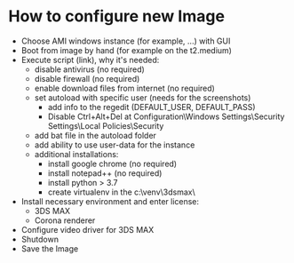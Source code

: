 # How to configure new Image

* Choose AMI windows instance (for example, ...) with GUI
* Boot from image by hand (for example on the t2.medium)
* Execute script (link), why it's needed:
    * disable antivirus (no required)
    * disable firewall (no required)
    * enable download files from internet (no required)
    * set autoload with specific user (needs for the screenshots)
        * add info to the regedit (DEFAULT_USER, DEFAULT_PASS)
        * Disable Ctrl+Alt+Del at Configuration\Windows Settings\Security Settings\Local Policies\Security
    * add bat file in the autoload folder
    * add ability to use user-data for the instance 
    * additional installations:
        * install google chrome (no required)
        * install notepad++ (no required)
        * install python > 3.7
        * create virtualenv in the c:\venv\3dsmax\
* Install necessary environment and enter license:
    * 3DS MAX
    * Corona renderer
* Configure video driver for 3DS MAX 
* Shutdown
* Save the Image